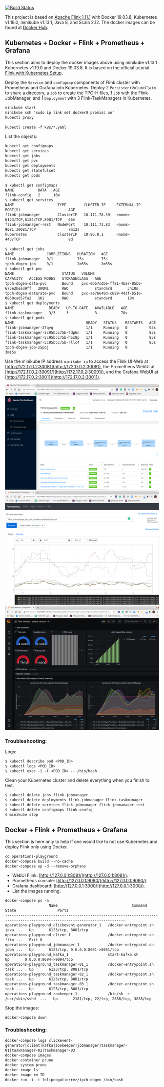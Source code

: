 
[![Build Status](https://api.travis-ci.org/felipegutierrez/explore-flink.svg?branch=master)](https://travis-ci.org/felipegutierrez/explore-flink)

This project is based on [Apache Flink 1.11.1](https://flink.apache.org/) with Docker 19.03.8, Kubernetes v1.19.0, minikube v1.13.1, Java 8, and Scala 2.12. The docker images can be found at [Docker Hub](https://hub.docker.com/repository/docker/felipeogutierrez/explore-flink). 

## Kubernetes + Docker + Flink + Prometheus + Grafana

This section aims to deploy the docker images above using minikube v1.13.1 Kubernetes v1.19.0 and Docker 19.03.8. It is based on the official tutorial [Flink with Kubernetes Setup](https://ci.apache.org/projects/flink/flink-docs-stable/ops/deployment/kubernetes.html).

Deploy the `Service` and `configmap` components of Flink cluster with Prometheus and Grafana into Kubernetes. Deploy 2 `PersistentVolumeClaim` to share a directory, a `Job` to create the TPC-H files, 1 `Job` with the Flink-JobManager, and 1 `Deployment` with 3 Flink-TaskManagers in Kubernetes.
```
minikube start
minikube ssh 'sudo ip link set docker0 promisc on'
kubectl proxy

kubectl create -f k8s/*.yaml
```
List the objects:
```
kubectl get configmaps
kubectl get services
kubectl get jobs
kubectl get pvc
kubectl get deployments
kubectl get statefulset
kubectl get pods

$ kubectl get configmaps
NAME           DATA   AGE
flink-config   2      16m
$ kubectl get services
NAME                    TYPE        CLUSTER-IP     EXTERNAL-IP   PORT(S)                      AGE
flink-jobmanager        ClusterIP   10.111.78.59   <none>        6123/TCP,6124/TCP,8081/TCP   66m
flink-jobmanager-rest   NodePort    10.111.73.83   <none>        8081:30081/TCP               7m12s
kubernetes              ClusterIP   10.96.0.1      <none>        443/TCP                      8d

$ kubectl get jobs
NAME               COMPLETIONS   DURATION   AGE
flink-jobmanager   0/1           75s        75s
tpch-dbgen-job     0/1           2m55s      2m55s
$ kubectl get pvc
NAME                      STATUS   VOLUME                                     CAPACITY   ACCESS MODES   STORAGECLASS   AGE
tpch-dbgen-data-pvc       Bound    pvc-eb57cdbe-ff81-4ba7-85b6-675e2bead9ff   200Mi      RWO            standard       3h10m
tpch-dbgen-datarate-pvc   Bound    pvc-ae76640d-c689-443f-b516-0850ca657fa2   1Ki        RWO            standard       19m
$ kubectl get deployments
NAME                READY   UP-TO-DATE   AVAILABLE   AGE
flink-taskmanager   3/3     3            3           78s
$ kubectl get pods
NAME                                 READY   STATUS    RESTARTS   AGE
flink-jobmanager-27qvq               1/1     Running   0          95s
flink-taskmanager-5c95bcc75b-4dp6n   1/1     Running   0          85s
flink-taskmanager-5c95bcc75b-h5x8p   1/1     Running   0          85s
flink-taskmanager-5c95bcc75b-rllc4   1/1     Running   0          85s
tpch-dbgen-job-z5pqj                 1/1     Running   0          3m15s
```
Use the minikube IP address `minikube ip` to access the Flink UI-Web at [http://172.17.0.2:30081](http://172.17.0.2:30081), the Prometheus WebUI at [http://172.17.0.2:30091/](http://172.17.0.2:30091/), and the Grafana WebUI at [http://172.17.0.2:30011](http://172.17.0.2:30011).

![Flink web UI using Kubernetes](images/flink-webui.png)
![Prometheus web UI using Kubernetes](images/prometheus-webui.png)
![Grafana web UI using Kubernetes](images/grafana-webui.png)

### Troubleshooting:
Logs:
```
$ kubectl describe pod <POD_ID>
$ kubectl logs <POD_ID>
$ kubectl exec -i -t <POD_ID> -- /bin/bash
```
Clean your Kubernetes cluster and delete everything when you finish to test.
```
$ kubectl delete jobs flink-jobmanager
$ kubectl delete deployments flink-jobmanager flink-taskmanager
$ kubectl delete services flink-jobmanager flink-jobmanager-rest
$ kubectl delete configmaps flink-config
$ minikube stop
```

## Docker + Flink + Prometheus + Grafana
This section is here only to help if one would like to not use Kubernetes and deploy Flink only using Docker.
```
cd operations-playground
docker-compose build --no-cache
docker-compose up -d --remove-orphans
```
 - WebUI Flink: [http://127.0.0.1:8081/](http://127.0.0.1:8081/).
 - Prometheus console: [http://127.0.0.1:9090/](http://127.0.0.1:9090/).
 - Grafana dashboard: [http://127.0.0.1:3000/](http://127.0.0.1:3000/).
 - List the images running:
```
docker-compose ps -a
                    Name                                  Command               State                   Ports                
-----------------------------------------------------------------------------------------------------------------------------
operations-playground_clickevent-generator_1   /docker-entrypoint.sh java ...   Up       6123/tcp, 8081/tcp                  
operations-playground_client_1                 /docker-entrypoint.sh flin ...   Exit 0                                       
operations-playground_jobmanager_1             /docker-entrypoint.sh jobm ...   Up       6123/tcp, 0.0.0.0:8081->8081/tcp    
operations-playground_kafka_1                  start-kafka.sh                   Up       0.0.0.0:9094->9094/tcp              
operations-playground_taskmanager-01_1         /docker-entrypoint.sh task ...   Up       6123/tcp, 8081/tcp                  
operations-playground_taskmanager-02_1         /docker-entrypoint.sh task ...   Up       6123/tcp, 8081/tcp                  
operations-playground_taskmanager-03_1         /docker-entrypoint.sh task ...   Up       6123/tcp, 8081/tcp                  
operations-playground_zookeeper_1              /bin/sh -c /usr/sbin/sshd  ...   Up       2181/tcp, 22/tcp, 2888/tcp, 3888/tcp
```
Stop the images:
```
docker-compose down
```

### Troubleshooting:
```
docker-compose logs clickevent-generator|client|kafka|zookeeper|jobmanager|taskmanager-01|taskmanager-02|taskmanager-03
docker-compose images
docker container prune
docker system prune
docker image ls
docker image rm ID
docker run -i -t felipeogutierrez/tpch-dbgen /bin/bash
```

